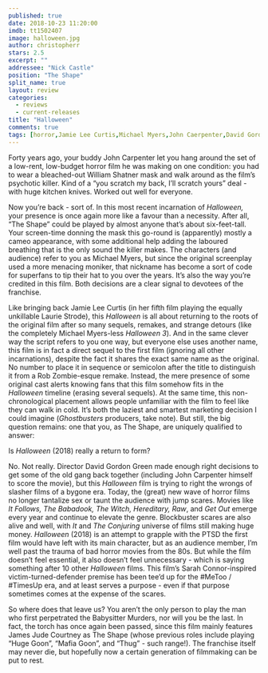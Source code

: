 ```yaml
---
published: true
date: 2018-10-23 11:20:00
imdb: tt1502407
image: halloween.jpg
author: christopherr
stars: 2.5
excerpt: ""
addressee: "Nick Castle"
position: "The Shape"
split_name: true
layout: review
categories: 
  - reviews
  - current-releases
title: "Halloween"
comments: true
tags: [horror,Jamie Lee Curtis,Michael Myers,John Caerpenter,David Gordon Green]
---
```

Forty years ago, your buddy John Carpenter let you hang around the set of a low-rent, low-budget horror film he was making on one condition: you had to wear a bleached-out William Shatner mask and walk around as the film’s psychotic killer. Kind of a “you scratch my back, I’ll scratch yours” deal - with huge kitchen knives. Worked out well for everyone.

Now you’re back - sort of. In this most recent incarnation of _Halloween,_ your presence is once again more like a favour than a necessity. After all, “The Shape” could be played by almost anyone that’s about six-feet-tall. Your screen-time donning the mask this go-round is (apparently) mostly a cameo appearance, with some additional help adding the laboured breathing that is the only sound the killer makes. The characters (and audience) refer to you as Michael Myers, but since the original screenplay used a more menacing moniker, that nickname has become a sort of code for superfans to tip their hat to you over the years. It’s also the way you’re credited in this film. Both decisions are a clear signal to devotees of the franchise.

Like bringing back Jamie Lee Curtis (in her fifth film playing the equally unkillable Laurie Strode), this _Halloween_ is all about returning to the roots of the original film after so many sequels, remakes, and strange detours (like the completely Michael Myers-less _Halloween 3_). And in the same clever way the script refers to you one way, but everyone else uses another name, this film is in fact a direct sequel to the first film (ignoring all other incarnations), despite the fact it shares the exact same name as the original. No number to place it in sequence or semicolon after the title to distinguish it from a Rob Zombie-esque remake. Instead, the mere presence of some original cast alerts knowing fans that this film somehow fits in the _Halloween_ timeline (erasing several sequels). At the same time, this non-chronological placement allows people unfamiliar with the film to feel like they can walk in cold. It’s both the laziest and smartest marketing decision I could imagine (_Ghostbusters_ producers, take note). But still, the big question remains: one that you, as The Shape, are uniquely qualified to answer:

Is _Halloween_ (2018) really a return to form?

No. Not really. Director David Gordon Green made enough right decisions to get some of the old gang back together (including John Carpenter himself to score the movie), but this _Halloween_ film is trying to right the wrongs of slasher films of a bygone era. Today, the (great) new wave of horror films no longer tantalize sex or taunt the audience with jump scares. Movies like _It Follows, The Babadook, The Witch, Hereditary, Raw_, and _Get Out_ emerge every year and continue to elevate the genre. Blockbuster scares are also alive and well, with _It_ and _The Conjuring_ universe of films still making huge money. _Halloween_ (2018) is an attempt to grapple with the PTSD the first film would have left with its main character, but as an audience member, I’m well past the trauma of bad horror movies from the 80s. But while the film doesn’t feel essential, it also doesn’t feel unnecessary - which is saying something after 10 other _Halloween_ films. This film’s Sarah Connor-inspired victim-turned-defender premise has been tee’d up for the #MeToo / #TimesUp era, and at least serves a purpose - even if that purpose sometimes comes at the expense of the scares.

So where does that leave us? You aren’t the only person to play the man who first perpetrated the Babysitter Murders, nor will you be the last. In fact, the torch has once again been passed, since this film mainly features James Jude Courtney as The Shape (whose previous roles include playing “Huge Goon”, “Mafia Goon”, and “Thug” - such range!). The franchise itself may never die, but hopefully now a certain generation of filmmaking can be put to rest.